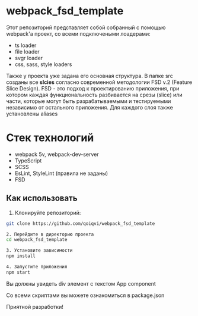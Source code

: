 # webpack_fsd_template

Этот репозиторий представляет собой собранный с помощью webpack'a проект, со всеми подключеными лоадерами:
- ts loader
- file loader
- svgr loader
- css, sass, style loaders

Также у проекта уже задана его основная структура. В папке src созданы все **slcies** согласно современной методологии FSD v.2 (Feature Slice Design). FSD - это подход к проектированию приложения, при котором каждая функциональность разбивается на срезы (slice) или части, которые могут быть разрабатываемыми и тестируемыми независимо от остального приложения. Для каждого слоя также установлены aliases

# Стек технологий
- webpack 5v, webpack-dev-server
- TypeScript
- SCSS
- EsLint, StyleLint (правила не заданы)
- FSD

## Как использовать

1. Клонируйте репозиторий:

```bash
git clone https://github.com/qoiqvi/webpack_fsd_template

2. Перейдите в директорию проекта
cd webpack_fsd_template

3. Установите зависимости
npm install

4. Запустите приложения
npm start

```

Вы должны увидеть div элемент с текстом App component

Со всеми скриптами вы можете ознакомиться в package.json

Приятной разработки!



